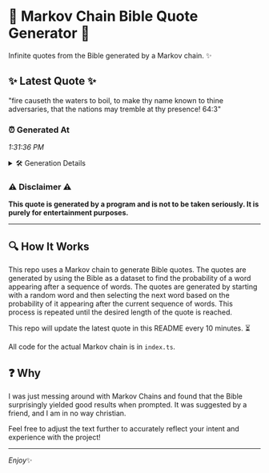 # 📖 Markov Chain Bible Quote Generator 📖

Infinite quotes from the Bible generated by a Markov chain. ✨

## ✨ Latest Quote ✨
"fire causeth the waters to boil, to make thy name known to thine adversaries, that the nations may tremble at thy presence! 64:3"

### ⏰ Generated At
*1:31:36 PM*

<details>
    <summary>🛠️ Generation Details</summary>
    <p>
        <strong>🌱 Seed:</strong> fire<br>
        <strong>🔄 Iterations:</strong> 22<br>
        <strong>📜 Context History:</strong><br>[ fire ]: causeth<br>[ fire, causeth ]: the<br>[ fire, causeth, the ]: waters<br>[ fire, causeth, the, waters ]: to<br>[ fire, causeth, the, waters, to ]: boil,<br>[ fire, causeth, the, waters, to, boil, ]: to<br>[ causeth, the, waters, to, boil,, to ]: make<br>[ the, waters, to, boil,, to, make ]: thy<br>[ waters, to, boil,, to, make, thy ]: name<br>[ to, boil,, to, make, thy, name ]: known<br>[ boil,, to, make, thy, name, known ]: to<br>[ to, make, thy, name, known, to ]: thine<br>[ make, thy, name, known, to, thine ]: adversaries,<br>[ thy, name, known, to, thine, adversaries, ]: that<br>[ name, known, to, thine, adversaries,, that ]: the<br>[ known, to, thine, adversaries,, that, the ]: nations<br>[ to, thine, adversaries,, that, the, nations ]: may<br>[ thine, adversaries,, that, the, nations, may ]: tremble<br>[ adversaries,, that, the, nations, may, tremble ]: at<br>[ that, the, nations, may, tremble, at ]: thy<br>[ the, nations, may, tremble, at, thy ]: presence!<br>[ nations, may, tremble, at, thy, presence! ]: 64:3<br>
    </p>
</details>

### ⚠️ Disclaimer ⚠️
**This quote is generated by a program and is not to be taken seriously. It is purely for entertainment purposes.**

---

## 🔍 How It Works

This repo uses a Markov chain to generate Bible quotes. The quotes are generated by using the Bible as a dataset to find the probability of a word appearing after a sequence of words. The quotes are generated by starting with a random word and then selecting the next word based on the probability of it appearing after the current sequence of words. This process is repeated until the desired length of the quote is reached.

This repo will update the latest quote in this README every 10 minutes. ⏳

All code for the actual Markov chain is in `index.ts`.

## ❓ Why

I was just messing around with Markov Chains and found that the Bible surprisingly yielded good results when prompted. 
It was suggested by a friend, and I am in no way christian.

Feel free to adjust the text further to accurately reflect your intent and experience with the project!

---

*Enjoy*✨
